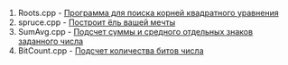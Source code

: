 1) Roots.cpp - [Программа для поиска корней квадратного уравнения](https://github.com/Freeman699/itea/blob/task2/Roots.cpp)
2) spruce.cpp - [Построит ёль вашей мечты](https://github.com/Freeman699/itea/blob/task2/spruce.cpp)
3) SumAvg.cpp - [Подсчет суммы и средного отдельных знаков заданного числа](https://github.com/Freeman699/itea/blob/task2/SumAvg.cpp)
4) BitCount.cpp - [Подсчет количества битов числа](https://github.com/Freeman699/itea/blob/task2/BitCount.cpp)
